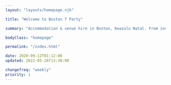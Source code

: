 ```yaml
---
layout: "layouts/homepage.njk"

title: "Welcome to Boston T Party"

summary: "Accommodation & venue hire in Boston, Kwazulu Natal. From individual leisure guests to groups, backpackers, campers, bikers & hikers, birthday celebrations and bull's parties."

bodyClass: "homepage"

permalink: "/index.html"

date: 2020-09-12T01:12:00
updated: 2022-05-26T13:30:00

changefreq: "weekly"
priority: 1
---
```


